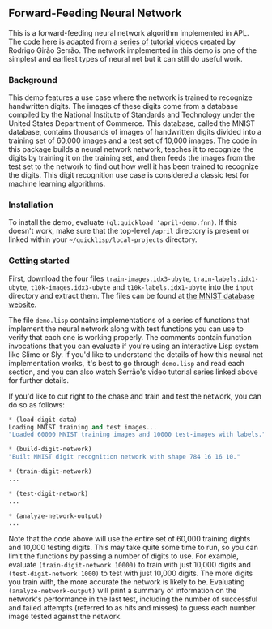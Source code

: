 <!-- TITLE/ -->

## Forward-Feeding Neural Network

<!-- /TITLE -->

This is a forward-feeding neural network algorithm implemented in APL. The code here is adapted from [a series of tutorial videos](https://www.youtube.com/playlist?list=PLgTqamKi1MS3p-O0QAgjv5vt4NY5OgpiM) created by Rodrigo Girão Serrão. The network implemented in this demo is one of the simplest and earliest types of neural net but it can still do useful work.

### Background

This demo features a use case where the network is trained to recognize handwritten digits. The images of these digits come from a database compiled by the National Institute of Standards and Technology under the United States Department of Commerce. This database, called the MNIST database, contains thousands of images of handwritten digits divided into a training set of 60,000 images and a test set of 10,000 images. The code in this package builds a neural network network, teaches it to recognize the digits by training it on the training set, and then feeds the images from the test set to the network to find out how well it has been trained to recognize the digits. This digit recognition use case is considered a classic test for machine learning algorithms.

### Installation

To install the demo, evaluate `(ql:quickload 'april-demo.fnn)`. If this doesn't work, make sure that the top-level `/april` directory is present or linked within your `~/quicklisp/local-projects` directory.

### Getting started

First, download the four files `train-images.idx3-ubyte`, `train-labels.idx1-ubyte`, `t10k-images.idx3-ubyte` and `t10k-labels.idx1-ubyte` into the `input` directory and extract them. The files can be found at [the MNIST database website](http://yann.lecun.com/exdb/mnist/).

The file `demo.lisp` contains implementations of a series of functions that implement the neural network along with test functions you can use to verify that each one is working properly. The comments contain function invocations that you can evaluate if you're using an interactive Lisp system like Slime or Sly. If you'd like to understand the details of how this neural net implementation works, it's best to go through `demo.lisp` and read each section, and you can also watch Serrão's video tutorial series linked above for further details.

If you'd like to cut right to the chase and train and test the network, you can do so as follows:

```lisp
* (load-digit-data)
Loading MNIST training and test images...
"Loaded 60000 MNIST training images and 10000 test-images with labels."

* (build-digit-network)
"Built MNIST digit recognition network with shape 784 16 16 10."

* (train-digit-network)
...

* (test-digit-network)
...

* (analyze-network-output)
...
```

Note that the code above will use the entire set of 60,000 training dights and 10,000 testing digits. This may take quite some time to run, so you can limit the functions by passing a number of digits to use. For example, evaluate `(train-digit-network 10000)` to train with just 10,000 digits and `(test-digit-network 1000)` to test with just 10,000 digits. The more digits you train with, the more accurate the network is likely to be. Evaluating `(analyze-network-output)` will print a summary of information on the network's performance in the last test, including the number of successful and failed attempts (referred to as hits and misses) to guess each number image tested against the network.